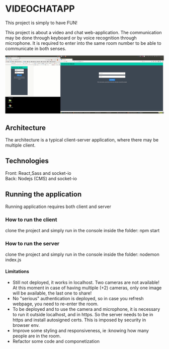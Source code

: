 # VIDEOCHATAPP
This project is simply to have FUN!

This project is about a video and chat web-application. 
The communication may be done through keyboard or by voice recognition through microphone.
It is required to enter into the same room number to be able to communicate in both senses.

![Alt Text](./src/staticsources/video.gif)


## Architecture

The architecture is a typical client-server application, where there may be multiple client.

## Technologies

Front: React,Sass and socket-io  
Back: Nodejs (CMS) and socket-io

## Running the application

Running application requires both client and server

### How to run the client

clone the project and simply run in the console inside the folder: npm start

### How to run the server

clone the project and simply run in the console inside the folder: nodemon index.js


#### Limitations

- Still not deployed, it works in localhost. Two cameras are not available! At this moment in case of having multiple (+2) cameras, only one image will be available, the last one to share!
- No "serious" authentication is deployed, so in case you refresh webpage, you need to re-enter the room.
- To be deployed and to use the camera and microphone, it is necessary to run it outside localhost, and in https. So the server needs to be in https and install autosigned certs. This is imposed by security in browser env.
- Improve some styling and responsiveness, ie :knowing how many people are in the room.
- Refactor some code and componetization

